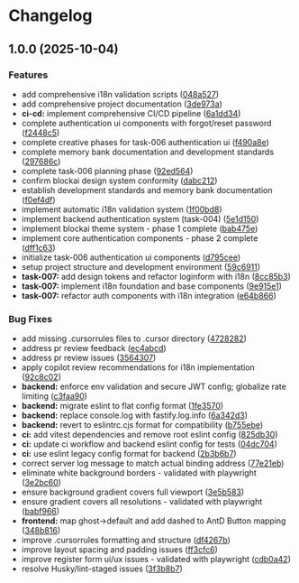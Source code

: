 # Changelog

## 1.0.0 (2025-10-04)


### Features

* add comprehensive i18n validation scripts ([048a527](https://github.com/lfofelipe2-ux/controlFin/commit/048a52784d0cead62459db096b6d2f91cce48fd0))
* add comprehensive project documentation ([3de973a](https://github.com/lfofelipe2-ux/controlFin/commit/3de973a51a031729990192f613490bef44640481))
* **ci-cd:** implement comprehensive CI/CD pipeline ([6a1dd34](https://github.com/lfofelipe2-ux/controlFin/commit/6a1dd3499ae0a6cfb0924364fdb82bd95291b8ee))
* complete authentication ui components with forgot/reset password ([f2448c5](https://github.com/lfofelipe2-ux/controlFin/commit/f2448c5fc09c33456f4f3e97665fa6ebe5ee38a7))
* complete creative phases for task-006 authentication ui ([f490a8e](https://github.com/lfofelipe2-ux/controlFin/commit/f490a8e37889f4dbaaec3144bafe57a58b222a5f))
* complete memory bank documentation and development standards ([297686c](https://github.com/lfofelipe2-ux/controlFin/commit/297686c71b7d98a6595e272e3348352c1051dfac))
* complete task-006 planning phase ([92ed564](https://github.com/lfofelipe2-ux/controlFin/commit/92ed5643a9551ed0ead2ed5113330c7a9e3e95c5))
* confirm blockai design system conformity ([dabc212](https://github.com/lfofelipe2-ux/controlFin/commit/dabc212a8aa9b8acd948f715b51c4412287d0532))
* establish development standards and memory bank documentation ([f0ef4df](https://github.com/lfofelipe2-ux/controlFin/commit/f0ef4df3a6cc1979373b1f213bb71c1ba6abba18))
* implement automatic i18n validation system ([1f00bd8](https://github.com/lfofelipe2-ux/controlFin/commit/1f00bd890bead603b6645afdb34ad0a5a2d81f93))
* implement backend authentication system (task-004) ([5e1d150](https://github.com/lfofelipe2-ux/controlFin/commit/5e1d15025721114f4175b337159d3b38aed0aa99))
* implement blockai theme system - phase 1 complete ([bab475e](https://github.com/lfofelipe2-ux/controlFin/commit/bab475e97c71cfdfb09b73eff4834ecc56ebf2d0))
* implement core authentication components - phase 2 complete ([dff1c63](https://github.com/lfofelipe2-ux/controlFin/commit/dff1c63c0e89a8cd39be265f8db59913453a4654))
* initialize task-006 authentication ui components ([d795cee](https://github.com/lfofelipe2-ux/controlFin/commit/d795ceec3be593012e75ab78a751305668fbb1fa))
* setup project structure and development environment ([59c6911](https://github.com/lfofelipe2-ux/controlFin/commit/59c691198a2fa82842ced1e4af213ceb19fc595a))
* **task-007:** add design tokens and refactor loginform with i18n ([8cc85b3](https://github.com/lfofelipe2-ux/controlFin/commit/8cc85b3bd8c1aef6d78aec4db52ffa47e8e635f7))
* **task-007:** implement i18n foundation and base components ([9e915e1](https://github.com/lfofelipe2-ux/controlFin/commit/9e915e1bf3d3a9c030c8e31c6770f495f04580d4))
* **task-007:** refactor auth components with i18n integration ([e64b866](https://github.com/lfofelipe2-ux/controlFin/commit/e64b86626bdd322e4526b412478fa0fd148e8a79))


### Bug Fixes

* add missing .cursorrules files to .cursor directory ([4728282](https://github.com/lfofelipe2-ux/controlFin/commit/4728282ba407d820e54722617e605e700df14429))
* address pr review feedback ([ec4abcd](https://github.com/lfofelipe2-ux/controlFin/commit/ec4abcd12f48750f50b2154255d0c62553c928cc))
* address pr review issues ([3564307](https://github.com/lfofelipe2-ux/controlFin/commit/35643073d398cba278a6b48a374310d0881680ff))
* apply copilot review recommendations for i18n implementation ([92c8c02](https://github.com/lfofelipe2-ux/controlFin/commit/92c8c02188e79121879ba384b9dd839ce60abfc7))
* **backend:** enforce env validation and secure JWT config; globalize rate limiting ([c3faa90](https://github.com/lfofelipe2-ux/controlFin/commit/c3faa902c2043404eb477b89da1526ce91e44dd4))
* **backend:** migrate eslint to flat config format ([1fe3570](https://github.com/lfofelipe2-ux/controlFin/commit/1fe3570fdf7b3b908da89580931abde31ceb4893))
* **backend:** replace console.log with fastify.log.info ([6a342d3](https://github.com/lfofelipe2-ux/controlFin/commit/6a342d3155d9b846455c01b3908600b2a96ac55c))
* **backend:** revert to eslintrc.cjs format for compatibility ([b755ebe](https://github.com/lfofelipe2-ux/controlFin/commit/b755ebec0183cbb6df4e667d4d89c13896d4e415))
* **ci:** add vitest dependencies and remove root eslint config ([825db30](https://github.com/lfofelipe2-ux/controlFin/commit/825db305c25f609f20223126172db4f2005faa33))
* **ci:** update ci workflow and backend eslint config for tests ([04dc704](https://github.com/lfofelipe2-ux/controlFin/commit/04dc70426353fca23d1fd7ed58092acbd907b486))
* **ci:** use eslint legacy config format for backend ([2b3b6b7](https://github.com/lfofelipe2-ux/controlFin/commit/2b3b6b71d38a3d22f7690151af564fde7b8deae5))
* correct server log message to match actual binding address ([77e21eb](https://github.com/lfofelipe2-ux/controlFin/commit/77e21eb701e61adacb29006616b6b1178a944ecb))
* eliminate white background borders - validated with playwright ([3e2bc60](https://github.com/lfofelipe2-ux/controlFin/commit/3e2bc605cd26f39f1e1f1817e2fcb64856ea3293))
* ensure background gradient covers full viewport ([3e5b583](https://github.com/lfofelipe2-ux/controlFin/commit/3e5b583171c96b44f0636b963930c5f709a1aa7b))
* ensure gradient covers all resolutions - validated with playwright ([babf966](https://github.com/lfofelipe2-ux/controlFin/commit/babf966256ba8cbb5c3fa84037058741f207e948))
* **frontend:** map ghost-&gt;default and add dashed to AntD Button mapping ([348b816](https://github.com/lfofelipe2-ux/controlFin/commit/348b816a74d58c295f11eee4e6ea12b4568da87e))
* improve .cursorrules formatting and structure ([df4267b](https://github.com/lfofelipe2-ux/controlFin/commit/df4267b59229dff034dfcf28f5ff99f3f5ad5861))
* improve layout spacing and padding issues ([ff3cfc6](https://github.com/lfofelipe2-ux/controlFin/commit/ff3cfc654b4018c02e14d6e7081d3365070cd789))
* improve register form ui/ux issues - validated with playwright ([cdb0a42](https://github.com/lfofelipe2-ux/controlFin/commit/cdb0a42f12cae2a10d256bef86fa57f8417f4c24))
* resolve Husky/lint-staged issues ([3f3b8b7](https://github.com/lfofelipe2-ux/controlFin/commit/3f3b8b75dc36872151fd2b899179c40090ed0546))
